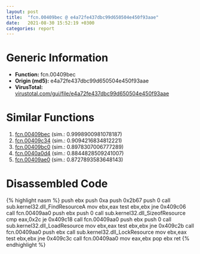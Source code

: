 ```yaml
---
layout: post
title:  "fcn.00409bec @ e4a72fe437dbc99d650504e450f93aae"
date:   2021-08-30 15:52:19 +0300
categories: report
---
```


# Generic Information
- **Function:** fcn.00409bec
- **Origin (md5):** e4a72fe437dbc99d650504e450f93aae
- **VirusTotal:** [virustotal.com/gui/file/e4a72fe437dbc99d650504e450f93aae][virustotal_ref]



# Similar Functions

1. [fcn.00409bec][similar_1_ref] (sim.: 0.9998900981078187)
2. [fcn.00409c34][similar_2_ref] (sim.: 0.9094216834812221)
3. [fcn.00409bc0][similar_3_ref] (sim.: 0.8978307006777289)
4. [fcn.0040a0d4][similar_4_ref] (sim.: 0.8844828509241007)
5. [fcn.00409ae0][similar_5_ref] (sim.: 0.8727893583648143)


# Disassembled Code

{% highlight nasm %}
push ebx
push 0xa
push 0x2b67
push 0
call sub.kernel32.dll_FindResourceA
mov ebx,eax
test ebx,ebx
jne 0x409c06
call fcn.00409aa0
push ebx
push 0
call sub.kernel32.dll_SizeofResource
cmp eax,0x2c
je 0x409c18
call fcn.00409aa0
push ebx
push 0
call sub.kernel32.dll_LoadResource
mov ebx,eax
test ebx,ebx
jne 0x409c2b
call fcn.00409aa0
push ebx
call sub.kernel32.dll_LockResource
mov ebx,eax
test ebx,ebx
jne 0x409c3c
call fcn.00409aa0
mov eax,ebx
pop ebx
ret 
{% endhighlight %}


[similar_1_ref]: /report/fcn.00409bec@e9398015e0cb217dd733ec66460ced7d
[similar_2_ref]: /report/fcn.00409c34@7610eb4a4e290563f87db1cc0480b6e7
[similar_3_ref]: /report/fcn.00409bc0@e1cfd2251920da7635928443c90c6b4d
[similar_4_ref]: /report/fcn.0040a0d4@4f80ac3d231aa2cc69a16e7195916d21
[similar_5_ref]: /report/fcn.00409ae0@241e401b92b37dc9e35b2948d20d17b3
[virustotal_ref]: https://www.virustotal.com/gui/file/e4a72fe437dbc99d650504e450f93aae